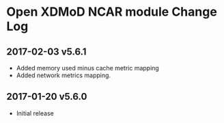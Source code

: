 Open XDMoD NCAR module Change Log
=============================

2017-02-03 v5.6.1
-----------------

- Added memory used minus cache metric mapping
- Added network metrics mapping.

2017-01-20 v5.6.0
-----------------

- Initial release
